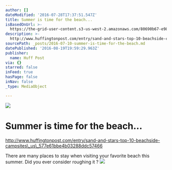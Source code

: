 ```yaml
---
author: []
dateModified: '2016-07-28T17:37:51.547Z'
title: Summer is time for the beach...
isBasedOnUrl: >-
  https://the-grid-user-content.s3-us-west-2.amazonaws.com/80690b67-e98b-4054-88db-b2eb3b1cdb3c.jpg
description: >-
  http://www.huffingtonpost.com/entry/sand-and-stars-top-10-beachside-campsites_us_577e61bbe4b03288ddc57466
sourcePath: _posts/2016-07-10-summer-is-time-for-the-beach.md
datePublished: '2016-08-19T19:59:29.963Z'
publisher:
  name: Huff Post
via: {}
starred: false
inFeed: true
hasPage: false
inNav: false
_type: MediaObject

---
```

![](https://the-grid-user-content.s3-us-west-2.amazonaws.com/80690b67-e98b-4054-88db-b2eb3b1cdb3c.jpg)

# Summer is time for the beach...

http://www.huffingtonpost.com/entry/sand-and-stars-top-10-beachside-campsites\_us\_577e61bbe4b03288ddc57466

There are many places to stay when visiting your favorite beach this summer. Did you ever consider roughing it ?
![](https://the-grid-user-content.s3-us-west-2.amazonaws.com/fec054b7-9323-4135-9452-0d1366d2574d.jpg)